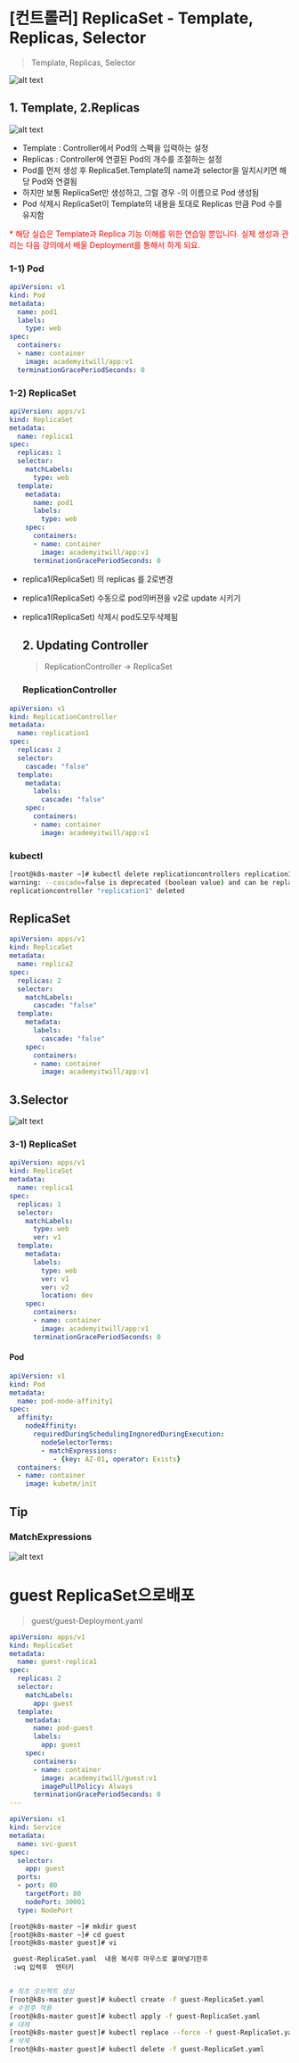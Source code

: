 # [컨트롤러] ReplicaSet - Template, Replicas, Selector

> Template, Replicas, Selector 

![alt text](image-24.png)


  ## 1. Template, 2.Replicas 
  
  ![alt text](image-25.png)

- Template : Controller에서  Pod의 스펙을 입력하는 설정
- Replicas : Controller에 연결된 Pod의 개수를 조절하는 설정
- Pod를 먼저 생성 후 ReplicaSet.Template의 name과 selector을 일치시키면 해당 Pod와 연결됨
- 하지만 보통 ReplicaSet만 생성하고, 그럴 경우 <ReplicaSet-Name>-<Random>의 이름으로 Pod 생성됨
- Pod 삭제시 ReplicaSet이 Template의 내용을 토대로 Replicas 만큼 Pod 수를 유지함

<span style="color:red">* 해당 실습은 Template과 Replica 기능 이해를 위한 연습일 뿐입니다. 실제 생성과 관리는 다음 강의에서 배울 Deployment를 통해서 하게 되요.</span> 

   ### 1-1) Pod 

```yaml
apiVersion: v1
kind: Pod
metadata:
  name: pod1
  labels:
    type: web
spec:
  containers:
  - name: container
    image: academyitwill/app:v1
  terminationGracePeriodSeconds: 0
```

   ### 1-2) ReplicaSet

```yml
apiVersion: apps/v1
kind: ReplicaSet
metadata:
  name: replica1
spec:
  replicas: 1
  selector:
    matchLabels:
      type: web
  template:
    metadata:
      name: pod1
      labels:
        type: web
    spec:
      containers:
      - name: container
        image: academyitwill/app:v1
      terminationGracePeriodSeconds: 0
```
- replica1(ReplicaSet) 의 replicas 를 2로변경
- replica1(ReplicaSet) 수동으로  pod의버젼을 v2로 update 시키기
- replica1(ReplicaSet) 삭제시 pod도모두삭제됨




  ## 2. Updating Controller

  > ReplicationController -> ReplicaSet

  ### ReplicationController 

```yml
apiVersion: v1
kind: ReplicationController
metadata:
  name: replication1
spec:
  replicas: 2
  selector:
    cascade: "false"
  template:
    metadata:
      labels:
        cascade: "false"
    spec:
      containers:
      - name: container
        image: academyitwill/app:v1
```
   ### kubectl 

  ```bash
  [root@k8s-master ~]# kubectl delete replicationcontrollers replication1 --cascade=false
warning: --cascade=false is deprecated (boolean value) and can be replaced with --cascade=orphan.
replicationcontroller "replication1" deleted
  ``` 
   ## ReplicaSet

```yml
apiVersion: apps/v1
kind: ReplicaSet
metadata:
  name: replica2
spec:
  replicas: 2
  selector:
    matchLabels:
      cascade: "false"
  template:
    metadata:
      labels:
        cascade: "false"
    spec:
      containers:
      - name: container
        image: academyitwill/app:v1
```

  ## 3.Selector

  ![alt text](image-26.png)

   ### 3-1) ReplicaSet

```yml
apiVersion: apps/v1
kind: ReplicaSet
metadata:
  name: replica1
spec:
  replicas: 1
  selector:
    matchLabels:
      type: web
      ver: v1
  template:
    metadata:
      labels:
        type: web
        ver: v1
        ver: v2
        location: dev
    spec:
      containers:
      - name: container
        image: academyitwill/app:v1
      terminationGracePeriodSeconds: 0
```
  #### Pod 

```yml
apiVersion: v1
kind: Pod
metadata:
  name: pod-node-affinity1
spec:
  affinity:
    nodeAffinity:
      requiredDuringSchedulingIngnoredDuringExecution:
        nodeSelectorTerms:
        - matchExpressions:
  	       - {key: AZ-01, operator: Exists}
  containers:
  - name: container
    image: kubetm/init
```

  ## Tip

   ### MatchExpressions 

  ![alt text](image-27.png)


# guest ReplicaSet으로배포

> guest/guest-Deployment.yaml

```yml
apiVersion: apps/v1
kind: ReplicaSet
metadata:
  name: guest-replica1
spec:
  replicas: 2
  selector:
    matchLabels:
      app: guest
  template:
    metadata:
      name: pod-guest
      labels:
        app: guest
    spec:
      containers:
      - name: container
        image: academyitwill/guest:v1
        imagePullPolicy: Always
      terminationGracePeriodSeconds: 0
---

apiVersion: v1
kind: Service
metadata:
  name: svc-guest
spec:
  selector:
    app: guest
  ports:
  - port: 80
    targetPort: 80
    nodePort: 30001
  type: NodePort


```

```bash
[root@k8s-master ~]# mkdir guest
[root@k8s-master ~]# cd guest
[root@k8s-master guest]# vi 

 guest-ReplicaSet.yaml  내용 복사후 마우스로 붙여넣기한후
 :wq 입력후  엔터키 


# 최초 오브젝트 생성
[root@k8s-master guest]# kubectl create -f guest-ReplicaSet.yaml
# 수정후 적용
[root@k8s-master guest]# kubectl apply -f guest-ReplicaSet.yaml
# 대체
[root@k8s-master guest]# kubectl replace --force -f guest-ReplicaSet.yaml
# 삭제
[root@k8s-master guest]# kubectl delete -f guest-ReplicaSet.yaml
```

```


